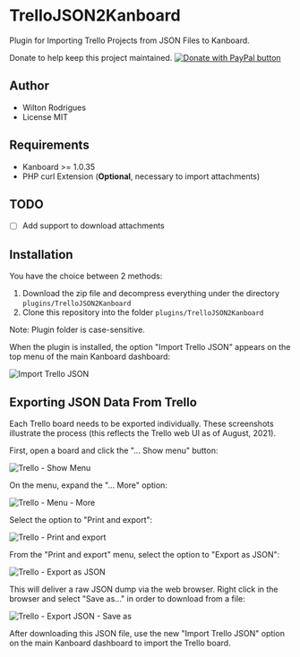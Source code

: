 TrelloJSON2Kanboard
==============================

Plugin for Importing Trello Projects from JSON Files to Kanboard.

Donate to help keep this project maintained.
<a href="https://www.paypal.com/cgi-bin/webscr?cmd=_donations&business=5QJ62BNMRC75W&currency_code=USD&source=url">
<img src="https://www.paypalobjects.com/en_US/i/btn/btn_donate_SM.gif" border="0" name="submit" title="PayPal - The safer, easier way to pay online!" alt="Donate with PayPal button" /></a>


Author
------

- Wilton Rodrigues
- License MIT

Requirements
------------

- Kanboard >= 1.0.35
- PHP curl Extension (**Optional**, necessary to import attachments)

TODO
------------

 - [ ] Add support to download attachments

Installation
------------

You have the choice between 2 methods:

1. Download the zip file and decompress everything under the directory `plugins/TrelloJSON2Kanboard`
2. Clone this repository into the folder `plugins/TrelloJSON2Kanboard`

Note: Plugin folder is case-sensitive.

When the plugin is installed, the option "Import Trello JSON" appears on the top menu of the main Kanboard dashboard:

![Import Trello JSON](images/import.png)

Exporting JSON Data From Trello
-------------------------------

Each Trello board needs to be exported individually. These screenshots illustrate the process (this reflects the Trello web UI as of August, 2021).

First, open a board and click the "... Show menu" button:

![Trello - Show Menu](images/1-trello.png)

On the menu, expand the "... More" option:

![Trello - Menu - More](images/2-trello.png)

Select the option to "Print and export":

![Trello - Print and export](images/3-trello.png)

From the "Print and export" menu, select the option to "Export as JSON":

![Trello - Export as JSON](images/4-trello.png)

This will deliver a raw JSON dump via the web browser. Right click in the browser and select "Save as..." in order to download from a file:

![Trello - Export JSON - Save as](images/5-trello.png)

After downloading this JSON file, use the new "Import Trello JSON" option on the main Kanboard dashboard to import the Trello board.
